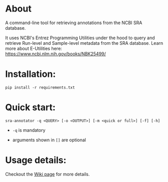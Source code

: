 # About

A command-line tool for retrieving annotations from the NCBI SRA database.

It uses NCBI's Entrez Programming Utilities under the hood to query and retrieve Run-level and Sample-level metadata from the SRA database. Learn more about E-Utilities here: <https://www.ncbi.nlm.nih.gov/books/NBK25499/>

# Installation:

    pip install -r requirements.txt

# Quick start:

    sra-annotator -q <QUERY> [-o <OUTPUT>] [-m <quick or full>] [-f] [-h]

- `-q` is mandatory

- arguments shown in `[]` are optional

# Usage details:

Checkout the [Wiki page](https://github.com/maurya-anand/sra-metadata-explorer/wiki "Wiki") for more details.
